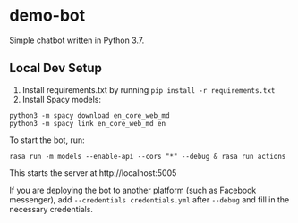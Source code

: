 # demo-bot

Simple chatbot written in Python 3.7.

## Local Dev Setup

1. Install requirements.txt by running `pip install -r requirements.txt`
2. Install Spacy models: 
```
python3 -m spacy download en_core_web_md
python3 -m spacy link en_core_web_md en
```

To start the bot, run:
```
rasa run -m models --enable-api --cors "*" --debug & rasa run actions
```

This starts the server at http://localhost:5005

If you are deploying the bot to another platform (such as Facebook messenger), add `--credentials credentials.yml` after `--debug` and fill in the necessary credentials.

